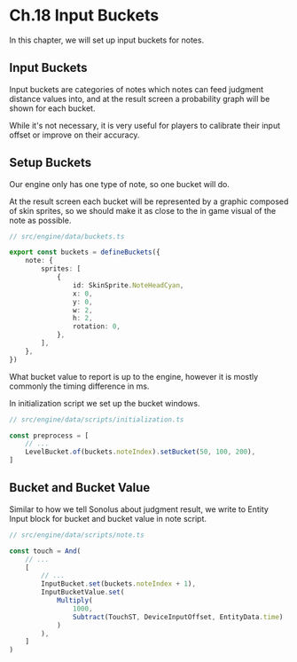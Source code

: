 # Ch.18 Input Buckets

In this chapter, we will set up input buckets for notes.

## Input Buckets

Input buckets are categories of notes which notes can feed judgment distance values into, and at the result screen a probability graph will be shown for each bucket.

While it's not necessary, it is very useful for players to calibrate their input offset or improve on their accuracy.

## Setup Buckets

Our engine only has one type of note, so one bucket will do.

At the result screen each bucket will be represented by a graphic composed of skin sprites, so we should make it as close to the in game visual of the note as possible.

```ts
// src/engine/data/buckets.ts

export const buckets = defineBuckets({
    note: {
        sprites: [
            {
                id: SkinSprite.NoteHeadCyan,
                x: 0,
                y: 0,
                w: 2,
                h: 2,
                rotation: 0,
            },
        ],
    },
})
```

What bucket value to report is up to the engine, however it is mostly commonly the timing difference in ms.

In initialization script we set up the bucket windows.

```ts
// src/engine/data/scripts/initialization.ts

const preprocess = [
    // ...
    LevelBucket.of(buckets.noteIndex).setBucket(50, 100, 200),
]
```

## Bucket and Bucket Value

Similar to how we tell Sonolus about judgment result, we write to Entity Input block for bucket and bucket value in note script.

```ts
// src/engine/data/scripts/note.ts

const touch = And(
    // ...
    [
        // ...
        InputBucket.set(buckets.noteIndex + 1),
        InputBucketValue.set(
            Multiply(
                1000,
                Subtract(TouchST, DeviceInputOffset, EntityData.time)
            )
        ),
    ]
)
```
